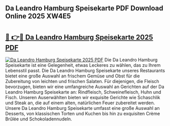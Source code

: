 ## Da Leandro Hamburg Speisekarte PDF Download Online 2025 XW4E5

# <h2><a href="http://gccivf.nevu.top/?p=Da+Leandro+Hamburg+Speisekarte">🔗 👉🔴 Da Leandro Hamburg Speisekarte 2025 PDF</a></h2>

[![Da Leandro Hamburg Speisekarte 2025 PDF](https://i.imgur.com/dBaPXMq.png)](http://gccivf.nevu.top/?p=Da+Leandro+Hamburg+Speisekarte)
Die Da Leandro Hamburg Speisekarte ist eine Gelegenheit, etwas Leckeres zu wählen, das zu Ihrem Lebensstil passt. Die Da Leandro Hamburg Speisekarte unseres Restaurants bietet eine große Auswahl an frischem Gemüse und Obst für die Zubereitung von leichten und frischen Salaten. Für diejenigen, die Fleisch bevorzugen, bieten wir eine umfangreiche Auswahl an Gerichten auf der Da Leandro Hamburg Speisekarte an: Rindfleisch, Schweinefleisch, Huhn und Fisch. Unseren Auserwählten bieten wir exquisite Gerichte wie Schaschlik und Steak an, die auf einem alten, natürlichen Feuer zubereitet werden. Unsere Da Leandro Hamburg Speisekarte umfasst eine große Auswahl an Desserts, von klassischen Torten und Kuchen bis hin zu exquisiten Crème Brûlée und Schokoladennudeln.
